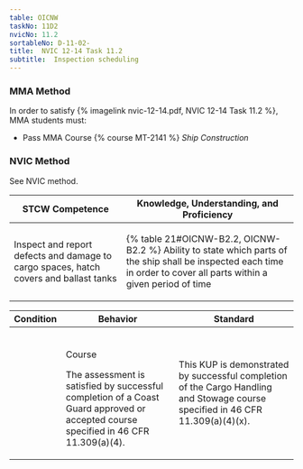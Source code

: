 ```yaml
---
table: OICNW
taskNo: 11D2
nvicNo: 11.2 
sortableNo: D-11-02-
title:  NVIC 12-14 Task 11.2
subtitle:  Inspection scheduling
---
```



### MMA Method

In order to satisfy  {% imagelink nvic-12-14.pdf, NVIC 12-14 Task 11.2 %}, MMA students must:

* Pass MMA Course {% course MT-2141 %}  *Ship Construction*


### NVIC Method

<a onclick="togglevisibility('nvic_methods')" >See NVIC method.</a>

<div id='nvic_methods' class='hide'>

<table>
<thead>
<tr>
<th class='forty'> STCW Competence </th>
<th class='sixty'> Knowledge, Understanding, and Proficiency </th>
</tr>
</thead>




<tbody>
<tr><td markdown='1'>

Inspect and report defects and damage to cargo spaces, hatch covers and ballast tanks

</td><td markdown='1'>

{% table 21#OICNW-B2.2, OICNW-B2.2 %} Ability to state which parts of the ship shall be inspected each time in order to cover all parts within a given period of time

</td></tr>


</tbody>
</table>


<table>
<thead>
<tr><th class='twenty'>  Condition </th><th class='twenty'> Behavior </th><th  class='sixty'>Standard </th></tr>
</thead>
<tbody >



<tr><td markdown='1'>


</td><td markdown='1'>


<br>

<div class="tooltip" markdown='1'>

Course

The assessment is satisfied by successful completion of a Coast Guard approved or accepted course specified in 46 CFR 11.309(a)(4).

</div>


</td><td markdown='1'>

This KUP is demonstrated by successful completion of the Cargo Handling and Stowage course specified in 46 CFR 11.309(a)(4)(x).

</td></tr>
</tbody>
</table>
</div>
